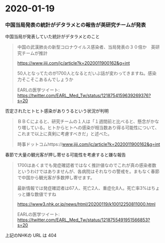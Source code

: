2020-01-19
===

### 中国当局発表の統計がデタラメとの報告が英研究チームが発表

中国当局が発表していた統計がデタラメとのこと

> 中国の武漢肺炎の新型コロナウイルス感染者、当局発表の３０倍か　英研究チームが推計
>
> https://www.jiji.com/jc/article?k=2020011900162&g=int
>
> 50人となってたのが1700人となるとだいぶ話が変わってきますね。感染力そこそこあるんでしょうか
>
> EARLの医学ツイート: https://twitter.com/EARL_Med_Tw/status/1218754159639269376?s=20

否定されたヒトヒト感染がありうるという状況が判明

> ＢＢＣによると、研究チームの１人は「１週間前と比べると、懸念がかなり増している。ヒトからヒトへの感染が相当数あり得る可能性について、これまで以上に真剣に考慮すべきだ」と述べた。
>
> 時事ドットコムhttps://www.jiji.com/jc/article?k=2020011900162&g=int

春節で大量の観光客が押し寄せる可能性を考慮すると嫌な報告

> 1700はあくまでも発症確認者ではなく推計値なのでこれが真の感染者数というわけではありませんが、各病院はそれなりの警戒を。まもなく春節で中国から観光客が多数押し寄せます。
>
> 最新情報では発症確認者は67人、死亡2人、重症化8人。死亡率3%はちょっと嫌な数値ですね
>
> https://www3.nhk.or.jp/news/html/20200119/k10012250811000.html
>
> EARLの医学ツイート: https://twitter.com/EARL_Med_Tw/status/1218755491951566853?s=20

上記のNHKの URL は 404
